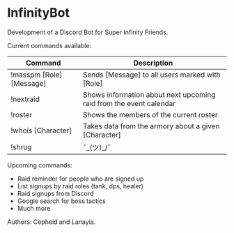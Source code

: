 # InfinityBot
Development of a Discord Bot for Super Infinity Friends.

Current commands available:

|           Command         |                            Description                                |
| ------------------------  |   ----------------------------------------------------------------    |
| !masspm [Role] [Message]  |   Sends [Message] to all users marked with [Role]                     |
| !nextraid                 |   Shows information about next upcoming raid from the event calendar  |
| !roster                   |   Shows the members of the current roster                             |
| !whois [Character]        |   Takes data from the armory about a given [Character]                |
| !shrug                    |   ¯\_(ツ)_/¯                                                          |

Upcoming commands:

- Raid reminder for people who are signed up
- List signups by raid roles (tank, dps, healer)
- Raid signups from Discord
- Google search for boss tactics
- Much more


Authors: Cepheid and Lanayia.
